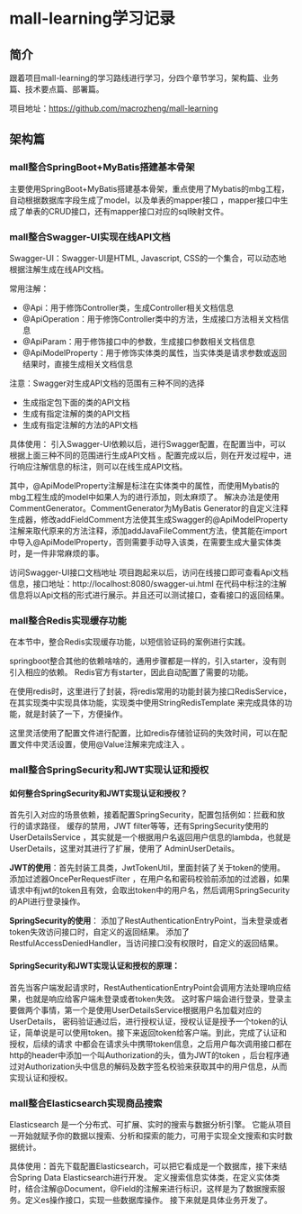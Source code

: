 # mall-learning学习记录
## 简介
跟着项目mall-learning的学习路线进行学习，分四个章节学习，架构篇、业务篇、技术要点篇、部署篇。

项目地址：https://github.com/macrozheng/mall-learning
## 架构篇
### mall整合SpringBoot+MyBatis搭建基本骨架
主要使用SpringBoot+MyBatis搭建基本骨架，重点使用了Mybatis的mbg工程，自动根据数据库字段生成了model，以及单表的mapper接口
，mapper接口中生成了单表的CRUD接口，还有mapper接口对应的sql映射文件。
### mall整合Swagger-UI实现在线API文档
Swagger-UI：Swagger-UI是HTML, Javascript, CSS的一个集合，可以动态地根据注解生成在线API文档。

常用注解：

* @Api：用于修饰Controller类，生成Controller相关文档信息
* @ApiOperation：用于修饰Controller类中的方法，生成接口方法相关文档信息
* @ApiParam：用于修饰接口中的参数，生成接口参数相关文档信息
* @ApiModelProperty：用于修饰实体类的属性，当实体类是请求参数或返回结果时，直接生成相关文档信息

注意：Swagger对生成API文档的范围有三种不同的选择
* 生成指定包下面的类的API文档
* 生成有指定注解的类的API文档
* 生成有指定注解的方法的API文档

具体使用：
引入Swagger-UI依赖以后，进行Swagger配置，在配置当中，可以根据上面三种不同的范围进行生成API文档
。配置完成以后，则在开发过程中，进行响应注解信息的标注，则可以在线生成API文档。

其中，@ApiModelProperty注解是标注在实体类中的属性，而使用Mybatis的mbg工程生成的model中如果人为的进行添加，则太麻烦了。
解决办法是使用CommentGenerator。CommentGenerator为MyBatis Generator的自定义注释生成器，修改addFieldComment方法使其生成Swagger的@ApiModelProperty注解来取代原来的方法注释，添加addJavaFileComment方法，使其能在import中导入@ApiModelProperty，否则需要手动导入该类，在需要生成大量实体类时，是一件非常麻烦的事。

访问Swagger-UI接口文档地址
项目跑起来以后，访问在线接口即可查看Api文档信息，接口地址：http://localhost:8080/swagger-ui.html
在代码中标注的注解信息将以Api文档的形式进行展示。并且还可以测试接口，查看接口的返回结果。

### mall整合Redis实现缓存功能

在本节中，整合Redis实现缓存功能，以短信验证码的案例进行实践。

springboot整合其他的依赖啥啥的，通用步骤都是一样的，引入starter，没有则引入相应的依赖。
Redis官方有starter，因此自动配置了需要的功能。

在使用redis时，这里进行了封装，将redis常用的功能封装为接口RedisService，在其实现类中实现具体功能，实现类中使用StringRedisTemplate
来完成具体的功能，就是封装了一下，方便操作。

这里灵活使用了配置文件进行配置，比如redis存储验证码的失效时间，可以在配置文件中灵活设置，使用@Value注解来完成注入
。


### mall整合SpringSecurity和JWT实现认证和授权

[//]: # (![img.png]&#40;img.png&#41;)


#### 如何整合SpringSecurity和JWT实现认证和授权？
首先引入对应的场景依赖，接着配置SpringSecurity，配置包括例如：拦截和放行的请求路径，
缓存的禁用，JWT filter等等，还有SpringSecurity使用的UserDetailsService
，其实就是一个根据用户名返回用户信息的lambda，也就是UserDetails，这里对其进行了扩展，使用了
AdminUserDetails。

**JWT的使用**：首先封装工具类，JwtTokenUtil，里面封装了关于token的使用。添加过滤器OncePerRequestFilter
，在用户名和密码校验前添加的过滤器，如果请求中有jwt的token且有效，会取出token中的用户名，然后调用SpringSecurity的API进行登录操作。

**SpringSecurity的使用**：
添加了RestAuthenticationEntryPoint，当未登录或者token失效访问接口时，自定义的返回结果。
添加了RestfulAccessDeniedHandler，当访问接口没有权限时，自定义的返回结果。

#### SpringSecurity和JWT实现认证和授权的原理：
首先当客户端发起请求时，RestAuthenticationEntryPoint会调用方法处理响应结果，也就是响应给客户端未登录或者token失效。
这时客户端会进行登录，登录主要做两个事情，第一个是使用UserDetailsService根据用户名加载对应的UserDetails，
密码验证通过后，进行授权认证，授权认证是授予一个token的认证，简单说是可以使用token。接下来返回token给客户端。到此，完成了认证和授权，后续的请求
中都会在请求头中携带token信息，之后用户每次调用接口都在http的header中添加一个叫Authorization的头，值为JWT的token
，后台程序通过对Authorization头中信息的解码及数字签名校验来获取其中的用户信息，从而实现认证和授权。


### mall整合Elasticsearch实现商品搜索

Elasticsearch 是一个分布式、可扩展、实时的搜索与数据分析引擎。 它能从项目一开始就赋予你的数据以搜索、分析和探索的能力，可用于实现全文搜索和实时数据统计。

具体使用：首先下载配置Elasticsearch，可以把它看成是一个数据库，接下来结合Spring Data Elasticsearch进行开发。
定义搜索信息实体类，在定义实体类时，结合注解@Document，@Field的注解来进行标识，这样是为了数据搜索服务。定义es操作接口，实现一些数据库操作。
接下来就是具体业务开发了。
